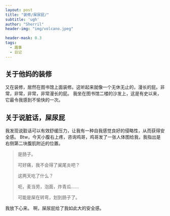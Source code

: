 ```yaml
---
layout: post
title: "装修/屎尿屁/"
subtitle: 'ugh'
author: "Sherril"
header-img: "img/volcano.jpeg"

header-mask: 0.3
tags:
  - 趣事
  - 日记
---
```




## 关于他妈的装修
又在装修，居然在图书馆上面装修。这听起来就像一个无休无止的，漫长的屁。非常，非常，非常，非常漫长的屁。
我坐在图书馆二楼的沙发上，这是有史以来，它最令我感到不愉快的一次。

## 关于说脏话，屎尿屁
我发现说脏话可以有效舒缓压力，让我有一种自我感觉良好的侵略性，从而获得安全感。
Btw，今天小腹右上疼，咨询鸡哥，鸡哥发了一张人体图给我，我指出是右侧第二块腹肌附近的位置。

> 是肠子。
> 
> 可好痛，我不会得了阑尾炎吧？
> 
> 这两天吃了什么？
> 
> 呃，麦当劳，泡面，炸青瓜……
> 
> 可能是屎在转弯，划到肠子了。
> 

我放下心来。
啊，屎尿屁给了我如此大的安全感。
